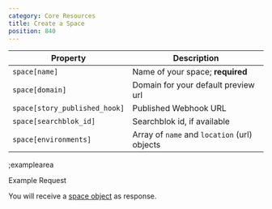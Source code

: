 ```yaml
---
category: Core Resources
title: Create a Space
position: 840
---
```


| Property | Description |
|---|---|
| `space[name]` | Name of your space; **required** |
| `space[domain]` | Domain for your default preview url |
| `space[story_published_hook]` | Published Webhook URL |
| `space[searchblok_id]` | Searchblok id, if available |
| `space[environments]` | Array of `name` and `location` (url) objects |

;examplearea

Example Request

<RequestExample url="https://mapi.storyblok.com/v1/spaces/" httpMethod="POST" :requestObject='{"space":{"name":"Example Space"}}'></RequestExample>

You will receive a [space object](#core-resources/spaces/the-space-object) as response.
